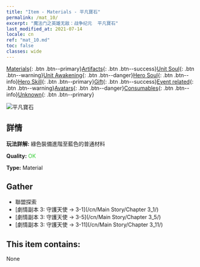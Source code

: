 ```yaml
---
title: "Item - Materials - 平凡寶石"
permalink: /mat_10/
excerpt: "魔法门之英雄无敌：战争纪元  平凡寶石"
last_modified_at: 2021-07-14
locale: cn
ref: "mat_10.md"
toc: false
classes: wide
---
```

 [Materials](/ItemsCN/){: .btn .btn--primary}[Artifacts](/ItemsCN/Artifacts/){: .btn .btn--success}[Unit Soul](/ItemsCN/UnitSoul/){: .btn .btn--warning}[Unit Awakening](/ItemsCN/UnitAwakening/){: .btn .btn--danger}[Hero Soul](/ItemsCN/HeroSoul/){: .btn .btn--info}[Hero Skill](/ItemsCN/HeroSkill/){: .btn .btn--primary}[Gift](/ItemsCN/Gift/){: .btn .btn--success}[Event related](/ItemsCN/Events/){: .btn .btn--warning}[Avatars](/ItemsCN/Avatars/){: .btn .btn--danger}[Consumables](/ItemsCN/Consumables/){: .btn .btn--info}[Unknown](/ItemsCN/Unknown/){: .btn .btn--primary}

 ![平凡寶石](/images/t/i_cailiao_baoshi1.png)

## 詳情
 **玩法詳解:** 綠色裝備進階至藍色的普通材料

 **Quality:** <span style="color: #32CD32">OK</span>

 **Type:** Material

## Gather

*    聯盟探索 
*    [劇情副本 3: 守護天使 -> 3-1](/cn/Main Story/Chapter 3_1/) 
*    [劇情副本 3: 守護天使 -> 3-5](/cn/Main Story/Chapter 3_5/) 
*    [劇情副本 3: 守護天使 -> 3-11](/cn/Main Story/Chapter 3_11/) 

## This item contains:

  None

